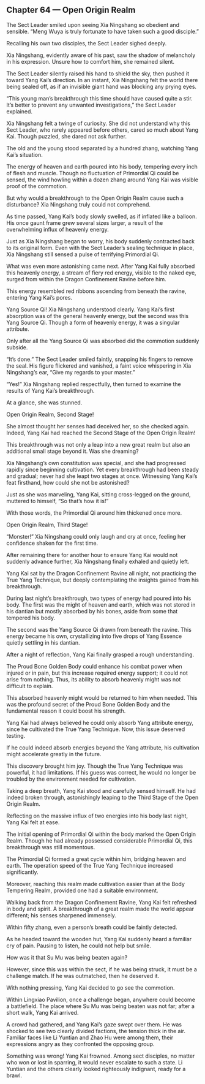 ## Chapter 64 — Open Origin Realm

The Sect Leader smiled upon seeing Xia Ningshang so obedient and sensible. “Meng Wuya is truly fortunate to have taken such a good disciple.”

Recalling his own two disciples, the Sect Leader sighed deeply.

Xia Ningshang, evidently aware of his past, saw the shadow of melancholy in his expression. Unsure how to comfort him, she remained silent.

The Sect Leader silently raised his hand to shield the sky, then pushed it toward Yang Kai’s direction. In an instant, Xia Ningshang felt the world there being sealed off, as if an invisible giant hand was blocking any prying eyes.

“This young man’s breakthrough this time should have caused quite a stir. It’s better to prevent any unwanted investigations,” the Sect Leader explained.

Xia Ningshang felt a twinge of curiosity. She did not understand why this Sect Leader, who rarely appeared before others, cared so much about Yang Kai. Though puzzled, she dared not ask further.

The old and the young stood separated by a hundred zhang, watching Yang Kai’s situation.

The energy of heaven and earth poured into his body, tempering every inch of flesh and muscle. Though no fluctuation of Primordial Qi could be sensed, the wind howling within a dozen zhang around Yang Kai was visible proof of the commotion.

But why would a breakthrough to the Open Origin Realm cause such a disturbance? Xia Ningshang truly could not comprehend.

As time passed, Yang Kai’s body slowly swelled, as if inflated like a balloon. His once gaunt frame grew several sizes larger, a result of the overwhelming influx of heavenly energy.

Just as Xia Ningshang began to worry, his body suddenly contracted back to its original form. Even with the Sect Leader’s sealing technique in place, Xia Ningshang still sensed a pulse of terrifying Primordial Qi.

What was even more astonishing came next. After Yang Kai fully absorbed this heavenly energy, a stream of fiery red energy, visible to the naked eye, surged from within the Dragon Confinement Ravine before him.

This energy resembled red ribbons ascending from beneath the ravine, entering Yang Kai’s pores.

Yang Source Qi! Xia Ningshang understood clearly. Yang Kai’s first absorption was of the general heavenly energy, but the second was this Yang Source Qi. Though a form of heavenly energy, it was a singular attribute.

Only after all the Yang Source Qi was absorbed did the commotion suddenly subside.

“It’s done.” The Sect Leader smiled faintly, snapping his fingers to remove the seal. His figure flickered and vanished, a faint voice whispering in Xia Ningshang’s ear, “Give my regards to your master.”

“Yes!” Xia Ningshang replied respectfully, then turned to examine the results of Yang Kai’s breakthrough.

At a glance, she was stunned.

Open Origin Realm, Second Stage!

She almost thought her senses had deceived her, so she checked again. Indeed, Yang Kai had reached the Second Stage of the Open Origin Realm!

This breakthrough was not only a leap into a new great realm but also an additional small stage beyond it. Was she dreaming?

Xia Ningshang’s own constitution was special, and she had progressed rapidly since beginning cultivation. Yet every breakthrough had been steady and gradual; never had she leapt two stages at once. Witnessing Yang Kai’s feat firsthand, how could she not be astonished?

Just as she was marveling, Yang Kai, sitting cross-legged on the ground, muttered to himself, “So that’s how it is!”

With those words, the Primordial Qi around him thickened once more.

Open Origin Realm, Third Stage!

“Monster!” Xia Ningshang could only laugh and cry at once, feeling her confidence shaken for the first time.

After remaining there for another hour to ensure Yang Kai would not suddenly advance further, Xia Ningshang finally exhaled and quietly left.

Yang Kai sat by the Dragon Confinement Ravine all night, not practicing the True Yang Technique, but deeply contemplating the insights gained from his breakthrough.

During last night’s breakthrough, two types of energy had poured into his body. The first was the might of heaven and earth, which was not stored in his dantian but mostly absorbed by his bones, aside from some that tempered his body.

The second was the Yang Source Qi drawn from beneath the ravine. This energy became his own, crystallizing into five drops of Yang Essence quietly settling in his dantian.

After a night of reflection, Yang Kai finally grasped a rough understanding.

The Proud Bone Golden Body could enhance his combat power when injured or in pain, but this increase required energy support; it could not arise from nothing. Thus, its ability to absorb heavenly might was not difficult to explain.

This absorbed heavenly might would be returned to him when needed. This was the profound secret of the Proud Bone Golden Body and the fundamental reason it could boost his strength.

Yang Kai had always believed he could only absorb Yang attribute energy, since he cultivated the True Yang Technique. Now, this issue deserved testing.

If he could indeed absorb energies beyond the Yang attribute, his cultivation might accelerate greatly in the future.

This discovery brought him joy. Though the True Yang Technique was powerful, it had limitations. If his guess was correct, he would no longer be troubled by the environment needed for cultivation.

Taking a deep breath, Yang Kai stood and carefully sensed himself. He had indeed broken through, astonishingly leaping to the Third Stage of the Open Origin Realm.

Reflecting on the massive influx of two energies into his body last night, Yang Kai felt at ease.

The initial opening of Primordial Qi within the body marked the Open Origin Realm. Though he had already possessed considerable Primordial Qi, this breakthrough was still momentous.

The Primordial Qi formed a great cycle within him, bridging heaven and earth. The operation speed of the True Yang Technique increased significantly.

Moreover, reaching this realm made cultivation easier than at the Body Tempering Realm, provided one had a suitable environment.

Walking back from the Dragon Confinement Ravine, Yang Kai felt refreshed in body and spirit. A breakthrough of a great realm made the world appear different; his senses sharpened immensely.

Within fifty zhang, even a person’s breath could be faintly detected.

As he headed toward the wooden hut, Yang Kai suddenly heard a familiar cry of pain. Pausing to listen, he could not help but smile.

How was it that Su Mu was being beaten again?

However, since this was within the sect, if he was being struck, it must be a challenge match. If he was outmatched, then he deserved it.

With nothing pressing, Yang Kai decided to go see the commotion.

Within Lingxiao Pavilion, once a challenge began, anywhere could become a battlefield. The place where Su Mu was being beaten was not far; after a short walk, Yang Kai arrived.

A crowd had gathered, and Yang Kai’s gaze swept over them. He was shocked to see two clearly divided factions, the tension thick in the air. Familiar faces like Li Yuntian and Zhao Hu were among them, their expressions angry as they confronted the opposing group.

Something was wrong! Yang Kai frowned. Among sect disciples, no matter who won or lost in sparring, it would never escalate to such a state. Li Yuntian and the others clearly looked righteously indignant, ready for a brawl.